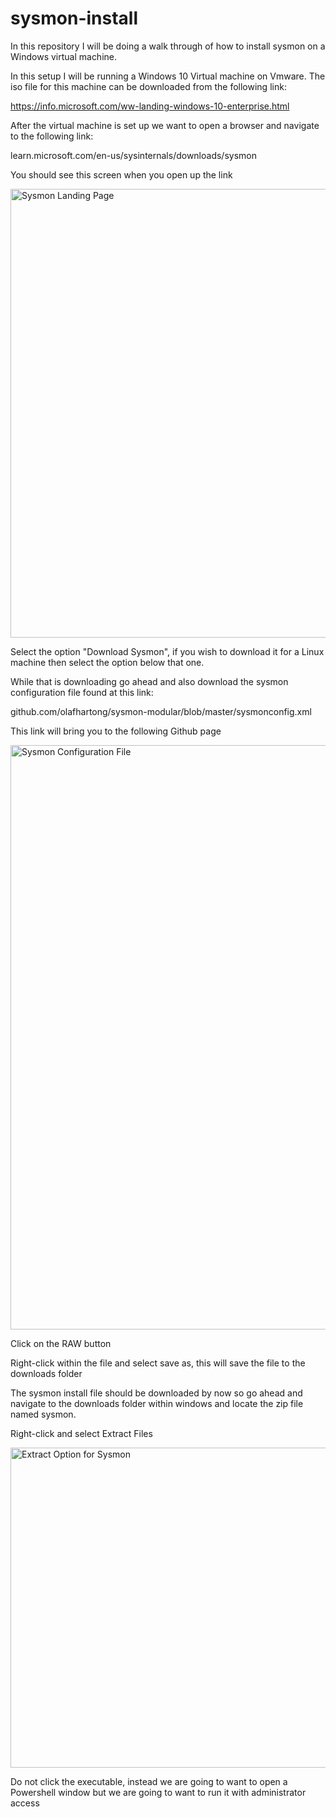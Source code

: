 # sysmon-install
In this repository I will be doing a walk through of how to install sysmon on a Windows virtual machine.

In this setup I will be running a Windows 10 Virtual machine on Vmware. The iso file for this machine can be downloaded from the following link:

https://info.microsoft.com/ww-landing-windows-10-enterprise.html

After the virtual machine is set up we want to open a browser and navigate to the following link:

learn.microsoft.com/en-us/sysinternals/downloads/sysmon

You should see this screen when you open up the link


<img width="718" alt="Sysmon Landing Page" src="https://github.com/MustangGuy86/sysmon-install/assets/103835436/30d9263d-0f48-453b-afd5-31714e5a373b">

Select the option "Download Sysmon", if you wish to download it for a Linux machine then select the option below that one.

While that is downloading go ahead and also download the sysmon configuration file found at this link:

github.com/olafhartong/sysmon-modular/blob/master/sysmonconfig.xml

This link will bring you to the following Github page


<img width="935" alt="Sysmon Configuration File" src="https://github.com/MustangGuy86/sysmon-install/assets/103835436/50b630c1-5687-4dc3-96a4-d7ce427759b0">

Click on the RAW button

Right-click within the file and select save as, this will save the file to the downloads folder

The sysmon install file should be downloaded by now so go ahead and navigate to the downloads folder within windows and locate the zip file named sysmon. 

Right-click and select Extract Files


<img width="512" alt="Extract Option for Sysmon" src="https://github.com/MustangGuy86/sysmon-install/assets/103835436/90b925d2-ebc8-4e69-8217-9ebc2d752931">


Do not click the executable, instead we are going to want to open a Powershell window but we are going to want to run it with administrator access











